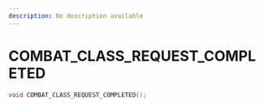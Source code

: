 ```yaml
---
description: No description available 
---
```


# COMBAT_CLASS_REQUEST_COMPLETED

```cpp
void COMBAT_CLASS_REQUEST_COMPLETED();
```
